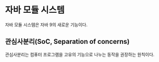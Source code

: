 # 자바 모듈 시스템

자바 모듈 시스템은 자바 9의 새로운 기능이다.

## 관심사분리(SoC, Separation of concerns)

관심사분리는 컴퓨터 프로그램을 고유의 기능으로 나누는 동작을 권장하는 원칙이다.
